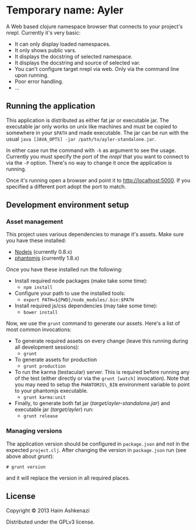 # Temporary name: Ayler
A Web based clojure namespace browser that connects to your project's
nrepl. Currently it's very basic:

* It can only display loaded namespaces.
* It only shows public vars.
* It displays the docstring of selected namespace.
* It displays the docstring and source of selected var.
* You can't configure target nrepl via web. Only via the command line
  upon running.
* Poor error handling.
* ...

## Running the application
This application is distributed as either fat jar or executable jar.
The executable jar only works on unix like machines and must be copied to
somewhere in your `$PATH` and made executable. The jar can be run with
the usual `java [JAVA_OPTS] -jar /path/to/ayler-standalone.jar`.

In either case run the command with `-h` as argument to see the usage.
Currently you must specify the port of the *nrepl* that you want to
connect to via the `-P` option. There's no way to change it once the
application is running.

Once it's running open a browser and point it to
[http://localhost:5000][server]. If you specified a different port adopt the
port to match.

## Development environment setup

### Asset management
This project uses various dependencies to manage it's assets. Make
sure you have these installed:

* [Nodejs][node] (currently 0.8.x)
* [phantomjs][pjs] (currently 1.8.x)

Once you have these installed run the following:

* Install required node packages (make take some time):
  * `npm install`
* Configure your path to use the installed tools:
  * `export PATH=${PWD}/node_modules/.bin:$PATH`
* Install required js/css dependencies (may take some time):
  * `bower install`

Now, we use the `grunt` command to generate our assets. Here's a list
of most common invocations:

* To generate required assets on every change (leave this running
  during all development sessions):
  * `grunt`
* To generate assets for production
  * `grunt production`
* To run the karma (testacular) server. This is required before
  running any of the test (either directly or via the `grunt [watch]`
  invocation). Note that you may need to setup the `PHANTOMJS\_BIN`
  environment variable to point to your phantomjs executable.
  * `grunt karma:unit`
* Finally, to generate both fat jar (*target/ayler-standalone.jar*) and
  executable jar (*target/ayler*) run:
  * `grunt release`

### Managing versions
The application version should be configured in `package.json` and not
in the expected `project.clj`. After changing the version in
`package.json` run (see above about *grunt*):

    # grunt version

and it will replace the version in all required places.

## License
Copyright © 2013 Haim Ashkenazi

Distributed under the GPLv3 license.

[node]: http://nodejs.org
[pjs]: http://phantomjs.org
[server]: http://localhost:5000/
